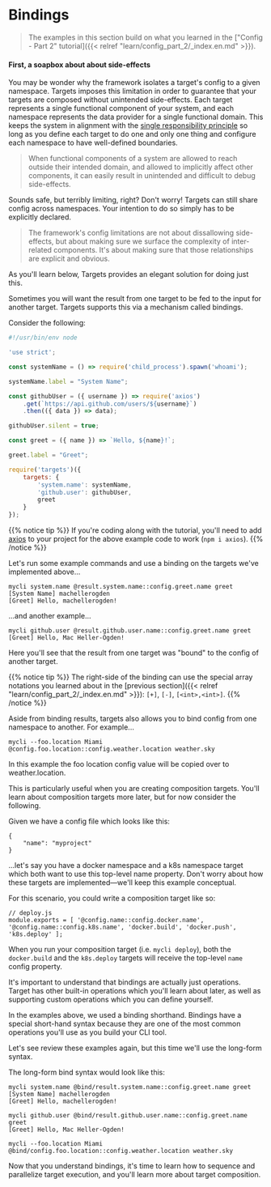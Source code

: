 # Bindings

> The examples in this section build on what you learned in the ["Config - Part 2" tutorial]({{< relref "learn/config_part_2/_index.en.md" >}}).

#### First, a soapbox about about side-effects

You may be wonder why the framework isolates a target's config to a given namespace. Targets imposes this limitation in order to guarantee that your targets are composed without unintended side-effects. Each target represents a single functional component of your system, and each namespace represents the data provider for a single functional domain. This keeps the system in alignment with the [single responsibility principle](https://en.wikipedia.org/wiki/Single_responsibility_principle) so long as you define each target to do one and only one thing and configure each namespace to have well-defined boundaries.

> When functional components of a system are allowed to reach outside their intended domain, and allowed to implicitly affect other components, it can easily result in unintended and difficult to debug side-effects.

Sounds safe, but terribly limiting, right? Don't worry! Targets can still share config across namespaces. Your intention to do so simply has to be explicitly declared.

> The framework's config limitations are not about dissallowing side-effects, but about making sure we surface the complexity of inter-related components. It's about making sure that those relationships are explicit and obvious.

As you'll learn below, Targets provides an elegant solution for doing just this.

Sometimes you will want the result from one target to be fed to the input for another target. Targets supports this via a mechanism called bindings.

Consider the following:

```js
#!/usr/bin/env node

'use strict';

const systemName = () => require('child_process').spawn('whoami');

systemName.label = "System Name";

const githubUser = ({ username }) => require('axios')
    .get(`https://api.github.com/users/${username}`)
    .then(({ data }) => data);

githubUser.silent = true;

const greet = ({ name }) => `Hello, ${name}!`;

greet.label = "Greet";

require('targets')({
    targets: {
        'system.name': systemName,
        'github.user': githubUser,
        greet
    }
});
```

{{% notice tip %}}
If you're coding along with the tutorial, you'll need to add [axios](https://www.npmjs.com/package/axios) to your project for the above example code to work (`npm i axios`).
{{% /notice %}}

Let's run some example commands and use a binding on the targets we've implemented above...

```
mycli system.name @result.system.name::config.greet.name greet
[System Name] machellerogden
[Greet] Hello, machellerogden!
```

...and another example...

```
mycli github.user @result.github.user.name::config.greet.name greet
[Greet] Hello, Mac Heller-Ogden!
```

Here you'll see that the result from one target was "bound" to the config of another target.

{{% notice tip %}}
The right-side of the binding can use the special array notations you learned about in the [previous section]({{< relref "learn/config_part_2/_index.en.md" >}}): `[+]`, `[-]`, `[<int>,<int>]`.
{{% /notice %}}

Aside from binding results, targets also allows you to bind config from one namespace to another. For example...

```
mycli --foo.location Miami @config.foo.location::config.weather.location weather.sky
```

In this example the foo location config value will be copied over to weather.location.

This is particularly useful when you are creating composition targets. You'll learn about composition targets more later, but for now consider the following.

Given we have a config file which looks like this:

```
{
    "name": "myproject"
}
```

...let's say you have a docker namespace and a k8s namespace target which both want to use this top-level name property. Don't worry about how these targets are implemented—we'll keep this example conceptual.

For this scenario, you could write a composition target like so:

```
// deploy.js
module.exports = [ '@config.name::config.docker.name', '@config.name::config.k8s.name', 'docker.build', 'docker.push', 'k8s.deploy' ];
```

When you run your composition target (i.e. `mycli deploy`), both the `docker.build` and the `k8s.deploy` targets will receive the top-level `name` config property.

It's important to understand that bindings are actually just operations. Target has other built-in operations which you'll learn about later, as well as supporting custom operations which you can define yourself.

In the examples above, we used a binding shorthand. Bindings have a special short-hand syntax because they are one of the most common operations you'll use as you build your CLI tool.

Let's see review these examples again, but this time we'll use the long-form syntax.

The long-form bind syntax would look like this:  

```
mycli system.name @bind/result.system.name::config.greet.name greet
[System Name] machellerogden
[Greet] Hello, machellerogden!
```

```
mycli github.user @bind/result.github.user.name::config.greet.name greet
[Greet] Hello, Mac Heller-Ogden!
```

```
mycli --foo.location Miami @bind/config.foo.location::config.weather.location weather.sky
```

Now that you understand bindings, it's time to learn how to sequence and parallelize target execution, and you'll learn more about target composition.
